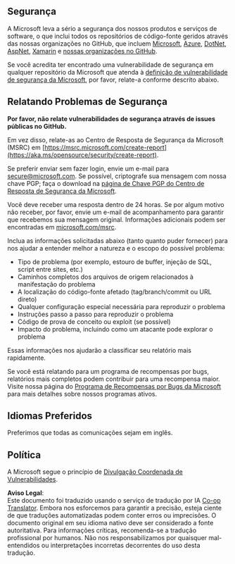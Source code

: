 <!--
CO_OP_TRANSLATOR_METADATA:
{
  "original_hash": "2d33a71bed73d6daee78e2d473ece975",
  "translation_date": "2025-05-19T08:53:21+00:00",
  "source_file": "SECURITY.md",
  "language_code": "br"
}
-->
## Segurança

A Microsoft leva a sério a segurança dos nossos produtos e serviços de software, o que inclui todos os repositórios de código-fonte geridos através das nossas organizações no GitHub, que incluem [Microsoft](https://github.com/microsoft), [Azure](https://github.com/Azure), [DotNet](https://github.com/dotnet), [AspNet](https://github.com/aspnet), [Xamarin](https://github.com/xamarin) e [nossas organizações no GitHub](https://opensource.microsoft.com/).

Se você acredita ter encontrado uma vulnerabilidade de segurança em qualquer repositório da Microsoft que atenda à [definição de vulnerabilidade de segurança da Microsoft](https://aka.ms/opensource/security/definition), por favor, relate-a conforme descrito abaixo.

## Relatando Problemas de Segurança

**Por favor, não relate vulnerabilidades de segurança através de issues públicas no GitHub.**

Em vez disso, relate-as ao Centro de Resposta de Segurança da Microsoft (MSRC) em [https://msrc.microsoft.com/create-report](https://aka.ms/opensource/security/create-report).

Se preferir enviar sem fazer login, envie um e-mail para [secure@microsoft.com](mailto:secure@microsoft.com). Se possível, criptografe sua mensagem com nossa chave PGP; faça o download na [página de Chave PGP do Centro de Resposta de Segurança da Microsoft](https://aka.ms/opensource/security/pgpkey).

Você deve receber uma resposta dentro de 24 horas. Se por algum motivo não receber, por favor, envie um e-mail de acompanhamento para garantir que recebemos sua mensagem original. Informações adicionais podem ser encontradas em [microsoft.com/msrc](https://aka.ms/opensource/security/msrc).

Inclua as informações solicitadas abaixo (tanto quanto puder fornecer) para nos ajudar a entender melhor a natureza e o escopo do possível problema:

  * Tipo de problema (por exemplo, estouro de buffer, injeção de SQL, script entre sites, etc.)
  * Caminhos completos dos arquivos de origem relacionados à manifestação do problema
  * A localização do código-fonte afetado (tag/branch/commit ou URL direto)
  * Qualquer configuração especial necessária para reproduzir o problema
  * Instruções passo a passo para reproduzir o problema
  * Código de prova de conceito ou exploit (se possível)
  * Impacto do problema, incluindo como um atacante pode explorar o problema

Essas informações nos ajudarão a classificar seu relatório mais rapidamente.

Se você está relatando para um programa de recompensas por bugs, relatórios mais completos podem contribuir para uma recompensa maior. Visite nossa página do [Programa de Recompensas por Bugs da Microsoft](https://aka.ms/opensource/security/bounty) para mais detalhes sobre nossos programas ativos.

## Idiomas Preferidos

Preferimos que todas as comunicações sejam em inglês.

## Política

A Microsoft segue o princípio de [Divulgação Coordenada de Vulnerabilidades](https://aka.ms/opensource/security/cvd).

**Aviso Legal**:  
Este documento foi traduzido usando o serviço de tradução por IA [Co-op Translator](https://github.com/Azure/co-op-translator). Embora nos esforcemos para garantir a precisão, esteja ciente de que traduções automatizadas podem conter erros ou imprecisões. O documento original em seu idioma nativo deve ser considerado a fonte autoritativa. Para informações críticas, recomenda-se a tradução profissional por humanos. Não nos responsabilizamos por quaisquer mal-entendidos ou interpretações incorretas decorrentes do uso desta tradução.